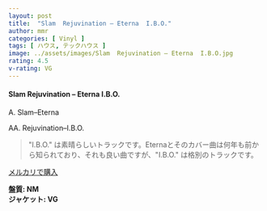 ```yaml
---
layout: post
title:  "Slam  Rejuvination – Eterna  I.B.O."
author: mmr
categories: [ Vinyl ]
tags: [ ハウス, テックハウス ]
image: ../assets/images/Slam  Rejuvination – Eterna  I.B.O.jpg
rating: 4.5
v-rating: VG
---
```


#### Slam  Rejuvination – Eterna  I.B.O.

A. Slam–Eterna

AA. Rejuvination–I.B.O.

> "I.B.O." は素晴らしいトラックです。Eternaとそのカバー曲は何年も前から知られており、それも良い曲ですが、"I.B.O." は格別のトラックです。



[メルカリで購入](https://jp.mercari.com/item/m59399198904)


<div class="mt-4 mb-4 d-flex align-items-center">
<strong class="mr-1">盤質: NM</strong>
</div>
<div class="mt-4 mb-4 d-flex align-items-center">
<strong class="mr-1">ジャケット: VG</strong>
</div>
